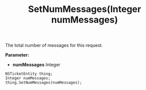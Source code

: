 ﻿---
uid: crmscript_ref_NSTicketEntity_SetNumMessages
title: SetNumMessages(Integer numMessages)
intellisense: NSTicketEntity.SetNumMessages
keywords: NSTicketEntity, GetNumMessages
so.topic: reference
---

The total number of messages for this request.

**Parameter:** 
 - **numMessages** Integer

```crmscript
NSTicketEntity thing;
Integer numMessages;
thing.SetNumMessages(numMessages);
```

